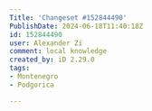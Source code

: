 ```yaml
---
Title: 'Changeset #152844490'
PublishDate: 2024-06-18T11:40:18Z
id: 152844490
user: Alexander Zi
comment: local knowledge
created_by: iD 2.29.0
tags:
- Montenegro
- Podgorica

---
```

